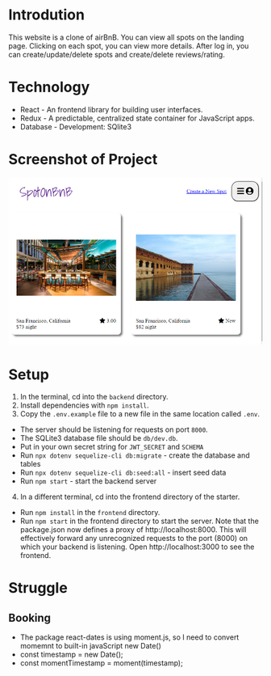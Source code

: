 # Introdution
This website is a clone of airBnB. You can view all spots on the landing page. Clicking on each spot, you can view more details.
After log in, you can create/update/delete spots and create/delete reviews/rating.

# Technology

- React - An frontend library for building user interfaces.
- Redux - A predictable, centralized state container for JavaScript apps.
- Database - Development: SQlite3

# Screenshot of Project

![Landing Page](./landingPage.PNG)

# Setup

1. In the terminal, cd into the ```backend``` directory.
2. Install dependencies with ```npm install```.
3. Copy the ```.env.example``` file to a new file in the same location called ```.env```.
- The server should be listening for requests on port ```8000```.
- The SQLite3 database file should be ```db/dev.db```.
- Put in your own secret string for  ```JWT_SECRET``` and ```SCHEMA```
- Run
```npx dotenv sequelize-cli db:migrate``` - create the database and tables
- Run ```npx dotenv sequelize-cli db:seed:all``` - insert seed data
- Run ```npm start``` - start the backend server
4. In a different terminal, cd into the frontend directory of the starter.

- Run ```npm install``` in the ```frontend``` directory.
- Run ```npm start``` in the frontend directory to start the server.
Note that the package.json now defines a proxy of http://localhost:8000. This will effectively forward any unrecognized requests to the port (8000) on which your backend is listening.
Open http://localhost:3000 to see the frontend.

# Struggle

## Booking
* The package react-dates is using moment.js, so I need to convert momemnt to built-in javaScript new Date()
* const timestamp = new Date();
* const momentTimestamp = moment(timestamp);
